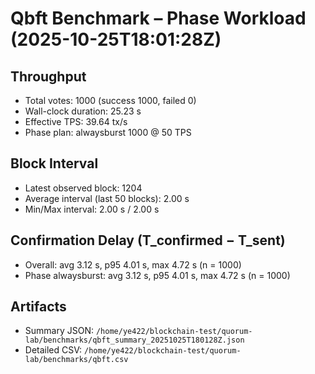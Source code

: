 # Qbft Benchmark – Phase Workload (2025-10-25T18:01:28Z)

## Throughput
- Total votes: 1000 (success 1000, failed 0)
- Wall-clock duration: 25.23 s
- Effective TPS: 39.64 tx/s
- Phase plan: alwaysburst 1000 @ 50 TPS

## Block Interval
- Latest observed block: 1204
- Average interval (last 50 blocks): 2.00 s
- Min/Max interval: 2.00 s / 2.00 s

## Confirmation Delay (T_confirmed − T_sent)
- Overall: avg 3.12 s, p95 4.01 s, max 4.72 s (n = 1000)
- Phase alwaysburst: avg 3.12 s, p95 4.01 s, max 4.72 s (n = 1000)

## Artifacts
- Summary JSON: `/home/ye422/blockchain-test/quorum-lab/benchmarks/qbft_summary_20251025T180128Z.json`
- Detailed CSV: `/home/ye422/blockchain-test/quorum-lab/benchmarks/qbft.csv`
